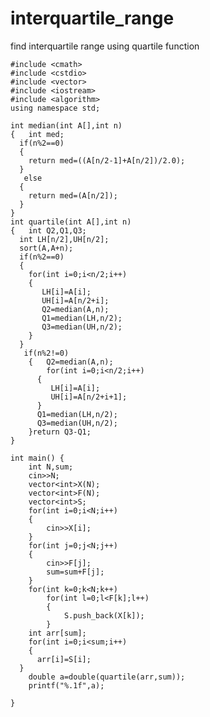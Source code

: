 # interquartile_range
find interquartile range using quartile function
    
    
    
    #include <cmath>
    #include <cstdio>
    #include <vector>
    #include <iostream>
    #include <algorithm>
    using namespace std;

    int median(int A[],int n)
    {	int med;
      if(n%2==0)
      {
        return med=((A[n/2-1]+A[n/2])/2.0);
      }
       else
      {
        return med=(A[n/2]);
      }
    }
    int quartile(int A[],int n)
    {	int Q2,Q1,Q3;
      int LH[n/2],UH[n/2];
      sort(A,A+n);
      if(n%2==0)
      {
        for(int i=0;i<n/2;i++)
        {
           LH[i]=A[i];
           UH[i]=A[n/2+i];
           Q2=median(A,n);
           Q1=median(LH,n/2);
           Q3=median(UH,n/2);
        }
      }
       if(n%2!=0)
        {	Q2=median(A,n);
            for(int i=0;i<n/2;i++)
          {
             LH[i]=A[i];
             UH[i]=A[n/2+i+1];
          }	
          Q1=median(LH,n/2);
          Q3=median(UH,n/2);
        }return Q3-Q1;
    }

    int main() {
        int N,sum;
        cin>>N;
        vector<int>X(N);
        vector<int>F(N);
        vector<int>S;
        for(int i=0;i<N;i++)
        {
            cin>>X[i];
        }
        for(int j=0;j<N;j++)
        {
            cin>>F[j];
            sum=sum+F[j];
        }
        for(int k=0;k<N;k++)
            for(int l=0;l<F[k];l++)
            {
                S.push_back(X[k]);
            }
        int arr[sum];
        for(int i=0;i<sum;i++)
        {
          arr[i]=S[i];
      }
        double a=double(quartile(arr,sum));
        printf("%.1f",a);

    }
